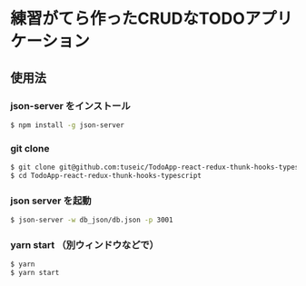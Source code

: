 # 練習がてら作ったCRUDなTODOアプリケーション

## 使用法

### json-server をインストール
```sh
$ npm install -g json-server
```

### git clone
```sh
$ git clone git@github.com:tuseic/TodoApp-react-redux-thunk-hooks-typescript.git
$ cd TodoApp-react-redux-thunk-hooks-typescript
```

### json server を起動
```sh
$ json-server -w db_json/db.json -p 3001
```

### yarn start （別ウィンドウなどで）
```sh 
$ yarn
$ yarn start
```
